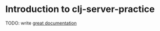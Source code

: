 # Introduction to clj-server-practice

TODO: write [great documentation](http://jacobian.org/writing/what-to-write/)
